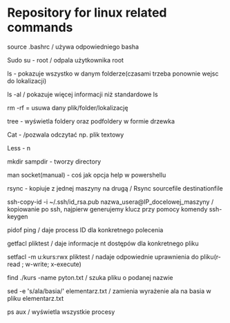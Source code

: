 # Repository for linux related commands

source .bashrc / używa odpowiedniego basha

Sudo su - root / odpala użytkownika root

ls - pokazuje wszystko w danym folderze(czasami trzeba ponownie wejsc do lokalizacji)

ls -al / pokazuje więcej informacji niż standardowe ls

rm -rf = usuwa dany plik/folder/lokalizację

tree - wyświetla foldery oraz podfoldery w formie drzewka

Cat - /pozwala odczytać np. plik textowy

Less - n 

mkdir sampdir - tworzy directory

man socket(manual) - coś jak opcja help w powershellu

rsync - kopiuje z jednej maszyny na drugą / Rsync sourcefile destinationfile

ssh-copy-id -i ~/.ssh/id_rsa.pub nazwa_usera@IP_docelowej_maszyny / kopiowanie po ssh, najpierw generujemy klucz przy pomocy komendy ssh-keygen

pidof ping / daje process ID dla konkretnego polecenia

getfacl pliktest / daje informacje nt dostępów dla konkretnego pliku

setfacl -m u:kurs:rwx pliktest / nadaje odpowiednie uprawnienia do pliku(r-read ; w-write; x-execute)

find ./kurs -name pyton.txt / szuka pliku o podanej nazwie

sed -e 's/ala/basia/' elementarz.txt / zamienia wyrażenie ala na basia w pliku elementarz.txt

ps aux / wyświetla wszystkie procesy
